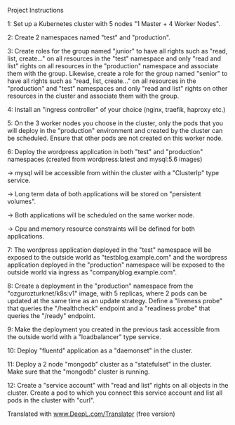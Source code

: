 Project Instructions

1: Set up a Kubernetes cluster with 5 nodes "1 Master + 4 Worker Nodes".

2: Create 2 namespaces named "test" and "production".

3: Create roles for the group named "junior" to have all rights such as "read, list, create..." on all resources in the "test" namespace and only "read and list" rights on all resources in the "production" namespace and associate them with the group. Likewise, create a role for the group named "senior" to have all rights such as "read, list, create..." on all resources in the "production" and "test" namespaces and only "read and list" rights on other resources in the cluster and associate them with the group.

4: Install an "ingress controller" of your choice (nginx, traefik, haproxy etc.)

5: On the 3 worker nodes you choose in the cluster, only the pods that you will deploy in the "production" environment and created by the cluster can be scheduled. Ensure that other pods are not created on this worker node.

6: Deploy the wordpress application in both "test" and "production" namespaces (created from wordpress:latest and mysql:5.6 images)

 -> mysql will be accessible from within the cluster with a "ClusterIp" type service.
 
 -> Long term data of both applications will be stored on "persistent volumes".
 
 -> Both applications will be scheduled on the same worker node.
 
 -> Cpu and memory resource constraints will be defined for both applications.

7: The wordpress application deployed in the "test" namespace will be exposed to the outside world as "testblog.example.com" and the wordpress application deployed in the "production" namespace will be exposed to the outside world via ingress as "companyblog.example.com".

8: Create a deployment in the "production" namespace from the "ozgurozturknet/k8s:v1" image, with 5 replicas, where 2 pods can be updated at the same time as an update strategy. Define a "liveness probe" that queries the "/healthcheck" endpoint and a "readiness probe" that queries the "/ready" endpoint.

9: Make the deployment you created in the previous task accessible from the outside world with a "loadbalancer" type service.

10: Deploy "fluentd" application as a "daemonset" in the cluster.

11: Deploy a 2 node "mongodb" cluster as a "statefulset" in the cluster. Make sure that the "mongodb" cluster is running.

12: Create a "service account" with "read and list" rights on all objects in the cluster. Create a pod to which you connect this service account and list all pods in the cluster with "curl".


Translated with www.DeepL.com/Translator (free version)
